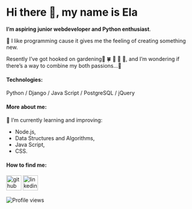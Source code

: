 # Hi there 👋, my name is Ela

**I’m aspiring junior webdeveloper and Python enthusiast**.

:rocket: I like programming cause it gives me the feeling of creating something new. 

Resently I’ve got hooked on gardening:sunflower: :four_leaf_clover: :bee:
:hibiscus: :evergreen_tree:, and I’m wondering if there’s a way to combine my both passions...:thinking: 

#### Technologies: 
Python / Django / Java Script / PostgreSQL / jQuery

#### More about me:

🌱 I’m currently learning and improving:
 * Node.js, 
 * Data Structures and Algorithms, 
 * Java Script,
 * CSS. 


#### How to find me:

[<img src='https://cdn.jsdelivr.net/npm/simple-icons@3.0.1/icons/github.svg' alt='github' height='40'>](https://github.com/ElaJK01)      [<img src='https://cdn.jsdelivr.net/npm/simple-icons@3.0.1/icons/linkedin.svg' alt='linkedin' height='40'>](https://www.linkedin.com/in/elzbieta-januskaleta/)  

![Profile views](https://gpvc.arturio.dev/ElaJK01) 
